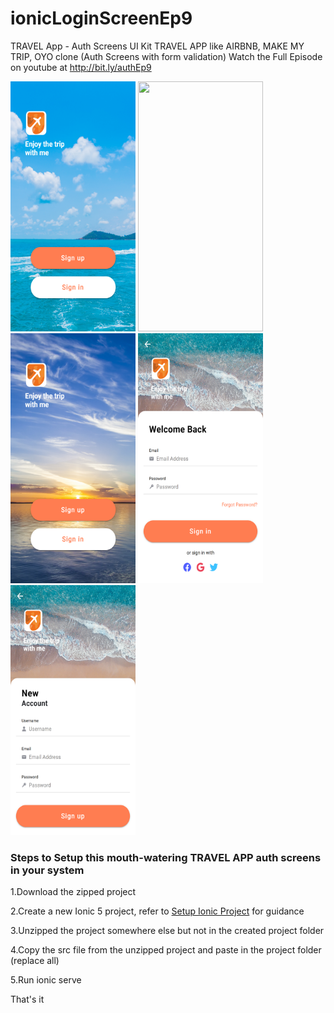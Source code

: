 # ionicLoginScreenEp9
TRAVEL App - Auth Screens UI Kit
TRAVEL APP like AIRBNB, MAKE MY TRIP, OYO clone (Auth Screens with form validation)
Watch the Full Episode on youtube at http://bit.ly/authEp9

<img src="https://github.com/Nykz/ionicLoginScreenEp9/blob/main/Screenshots/1.png" width="200" height="400" />
<img src="https://github.com/Nykz/ionicLoginScreenEp9/blob/main/Screenshots/2.png" width="200" height="400" />
<img src="https://github.com/Nykz/ionicLoginScreenEp9/blob/main/Screenshots/3.png" width="200" height="400" />
<img src="https://github.com/Nykz/ionicLoginScreenEp9/blob/main/Screenshots/4.png" width="200" height="400" />
<img src="https://github.com/Nykz/ionicLoginScreenEp9/blob/main/Screenshots/5.png" width="200" height="400" />

### Steps to Setup this mouth-watering TRAVEL APP auth screens in your system

1.Download the zipped project

2.Create a new Ionic 5 project, refer to <a href="https://www.youtube.com/watch?v=hmB2PYraBZk&t=6s&ab_channel=CodingTechnyks">Setup Ionic Project</a> for guidance

3.Unzipped the project somewhere else but not in the created project folder

4.Copy the src file from the unzipped project and paste in the project folder (replace all)

5.Run ionic serve

That's it
